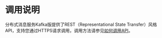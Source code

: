 # 调用说明<a name="api-call-specification"></a>

分布式消息服务Kafka版提供了REST（Representational State Transfer）风格API，支持您通过HTTPS请求调用，调用方法请参见[如何调用API](如何调用API.md)。

